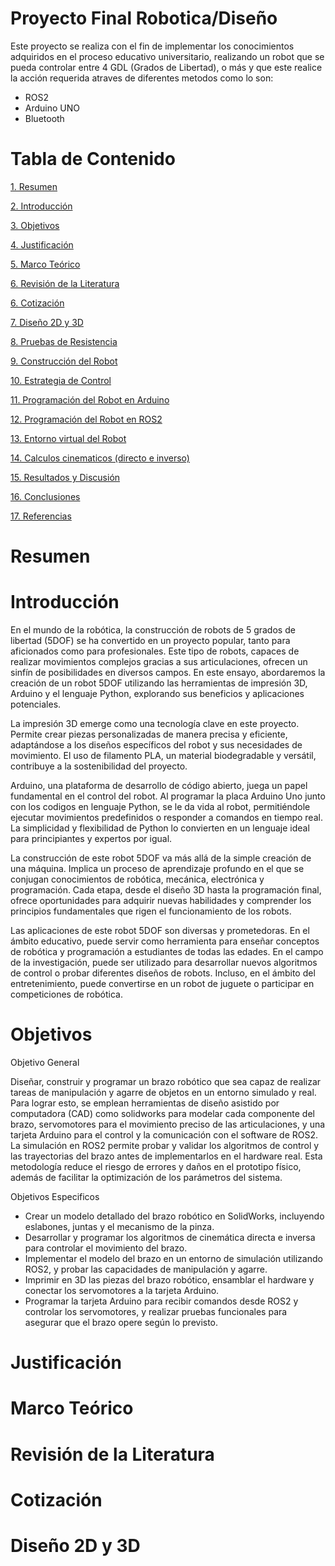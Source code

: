 # Proyecto Final Robotica/Diseño
Este proyecto se realiza con el fin de implementar los conocimientos adquiridos en el proceso educativo universitario, realizando un robot que se pueda controlar entre 4 GDL (Grados de Libertad), o más y que este realice la acción requerida atraves de diferentes metodos como lo son:
- ROS2
- Arduino UNO
- Bluetooth

# Tabla de Contenido
[1. Resumen](#resumen)

[2. Introducción](#introducción)

[3. Objetivos](#objetivos)

[4. Justificación](#justificación)

[5. Marco Teórico](#marco-teórico)

[6. Revisión de la Literatura](#revisión-de-la-literatura)

[6. Cotización](#cotización)

[7. Diseño 2D y 3D](#diseño-2D-y-3D)

[8. Pruebas de Resistencia](#pruebas-de-resistencia)

[9. Construcción del Robot](#construcción-del-robot)

[10. Estrategia de Control](#estrategia-de-control)

[11. Programación del Robot en Arduino](#porgramación-del-robot-en-arduino)

[12. Programación del Robot en ROS2](#programación-del-robot-en-ros2)

[13. Entorno virtual del Robot](#entorno-virtual-del-robot)

[14. Calculos cinematicos (directo e inverso)](#calculos-cinematicos-directos-e-inversos)

[15. Resultados y Discusión](#resultados-y-discusión)

[16. Conclusiones](#conclusiones)

[17. Referencias](#referencias)

# Resumen


# Introducción
En el mundo de la robótica, la construcción de robots de 5 grados de libertad (5DOF) se ha convertido en un proyecto popular, tanto para aficionados como para profesionales. Este tipo de robots, capaces de realizar movimientos complejos gracias a sus articulaciones, ofrecen un sinfín de posibilidades en diversos campos. En este ensayo, abordaremos la creación de un robot 5DOF utilizando las herramientas de impresión 3D, Arduino y el lenguaje Python, explorando sus beneficios y aplicaciones potenciales.

La impresión 3D emerge como una tecnología clave en este proyecto. Permite crear piezas personalizadas de manera precisa y eficiente, adaptándose a los diseños específicos del robot y sus necesidades de movimiento. El uso de filamento PLA, un material biodegradable y versátil, contribuye a la sostenibilidad del proyecto.

Arduino, una plataforma de desarrollo de código abierto, juega un papel fundamental en el control del robot. Al programar la placa Arduino Uno junto con los codigos en lenguaje Python, se le da vida al robot, permitiéndole ejecutar movimientos predefinidos o responder a comandos en tiempo real. La simplicidad y flexibilidad de Python lo convierten en un lenguaje ideal para principiantes y expertos por igual.

La construcción de este robot 5DOF va más allá de la simple creación de una máquina. Implica un proceso de aprendizaje profundo en el que se conjugan conocimientos de robótica, mecánica, electrónica y programación. Cada etapa, desde el diseño 3D hasta la programación final, ofrece oportunidades para adquirir nuevas habilidades y comprender los principios fundamentales que rigen el funcionamiento de los robots.

Las aplicaciones de este robot 5DOF son diversas y prometedoras. En el ámbito educativo, puede servir como herramienta para enseñar conceptos de robótica y programación a estudiantes de todas las edades. En el campo de la investigación, puede ser utilizado para desarrollar nuevos algoritmos de control o probar diferentes diseños de robots. Incluso, en el ámbito del entretenimiento, puede convertirse en un robot de juguete o participar en competiciones de robótica. 
# Objetivos
Objetivo General

Diseñar, construir y programar un brazo robótico que sea capaz de realizar tareas de manipulación y agarre de objetos en un entorno simulado y real. Para lograr esto, se emplean herramientas de diseño asistido por computadora (CAD) como solidworks para modelar cada componente del brazo, servomotores para el movimiento preciso de las articulaciones, y una tarjeta Arduino para el control y la comunicación con el software de ROS2. La simulación en ROS2 permite probar y validar los algoritmos de control y las trayectorias del brazo antes de implementarlos en el hardware real. Esta metodología reduce el riesgo de errores y daños en el prototipo físico, además de facilitar la optimización de los parámetros del sistema.

Objetivos Especificos 
 
- Crear un modelo detallado del brazo robótico en SolidWorks, incluyendo eslabones, juntas y el mecanismo de la pinza.
- Desarrollar y programar los algoritmos de cinemática directa e inversa para controlar el movimiento del brazo.
- Implementar el modelo del brazo en un entorno de simulación utilizando ROS2, y probar las capacidades de manipulación y agarre.
- Imprimir en 3D las piezas del brazo robótico, ensamblar el hardware y conectar los servomotores a la tarjeta Arduino.
- Programar la tarjeta Arduino para recibir comandos desde ROS2 y controlar los servomotores, y realizar pruebas funcionales para asegurar que el brazo opere según lo previsto.

# Justificación

# Marco Teórico

# Revisión de la Literatura

# Cotización

# Diseño 2D y 3D
